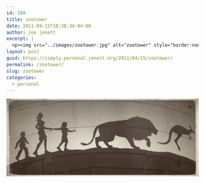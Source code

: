 ```yaml
---
id: 100
title: zootower
date: 2011-04-15T10:38:34-04:00
author: joe jenett
excerpt: |
  <p><img src="../images/zootower.jpg" alt="zootower" style="border:none;" /></p>
layout: post
guid: https://simply.personal.jenett.org/2011/04/15/zootower/
permalink: /zootower/
slug: zootower
categories:
  - personal
---
```

<img src="../images/zootower.jpg" alt="zootower" style="border:none;" />